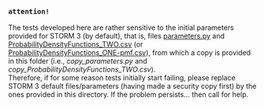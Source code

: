 ### ```attention!```

The tests developed here are rather sensitive to the initial parameters provided for STORM 3 (by default), that is, files [parameters.py](../parameters.py) and [ProbabilityDensityFunctions_TWO.csv](../model_input/ProbabilityDensityFunctions_TWO.csv) (or [ProbabilityDensityFunctions_ONE-pmf.csv](../model_input/ProbabilityDensityFunctions_ONE-pmf.csv)), from which a copy is provided in this folder (i.e., *copy_parameters.py* and *copy_ProbabilityDensityFunctions_TWO.csv*).\
Therefore, if for some reason tests initially start failing, please replace STORM 3 default files/parameters (having made a security copy first) by the ones provided in this directory.
If the problem persists... then call for help.